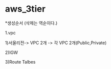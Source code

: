 # aws_3tier



*생성순서 (삭제는 역순이다.)


1.vpc

  1)서울리전-> VPC 2개 -> 각 VPC 2개(Public,Private) 
  
  2)IGW
  
  3)Route Talbes
    
